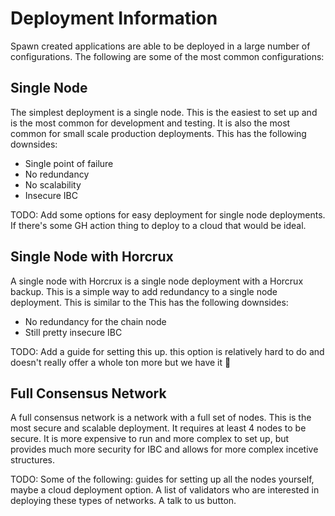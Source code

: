 # Deployment Information

Spawn created applications are able to be deployed in a large number of configurations. The following are some of the most common configurations:

## Single Node

The simplest deployment is a single node. This is the easiest to set up and is the most common for development and testing. It is also the most common for small scale production deployments. This has the following downsides:
- Single point of failure
- No redundancy
- No scalability
- Insecure IBC

TODO: Add some options for easy deployment for single node deployments. If there's some GH action thing to deploy to a cloud that would be ideal.

## Single Node with Horcrux

A single node with Horcrux is a single node deployment with a Horcrux backup. This is a simple way to add redundancy to a single node deployment. This is similar to the  This has the following downsides:
- No redundancy for the chain node
- Still pretty insecure IBC

TODO: Add a guide for setting this up. this option is relatively hard to do and doesn't really offer a whole ton more but we have it :shrug:

## Full Consensus Network

A full consensus network is a network with a full set of nodes. This is the most secure and scalable deployment. It requires at least 4 nodes to be secure. It is more expensive to run and more complex to set up, but provides much more security for IBC and allows for more complex incetive structures.

TODO: Some of the following: guides for setting up all the nodes yourself, maybe a cloud deployment option. A list of validators who are interested in deploying these types of networks. A talk to us button.
